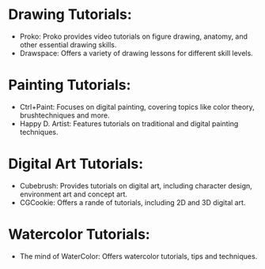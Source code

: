 # Drawing Tutorials:
 - Proko: Proko provides video tutorials on figure drawing, anatomy, and other essential drawing skills.
 - Drawspace: Offers a variety of drawing lessons for different skill levels.

# Painting Tutorials: 
 - Ctrl+Paint: Focuses on digital painting, covering topics like color theory, brushtechniques and more.
 - Happy D. Artist: Features tutorials on traditional and digital painting techniques.

# Digital Art Tutorials:
 - Cubebrush: Provides tutorials on digital art, including character design, environment art and concept art.
 - CGCookie: Offers a rande of tutorials, including 2D and 3D digital art.

# Watercolor Tutorials:
 - The mind of WaterColor: Offers watercolor tutorials, tips and techniques.
